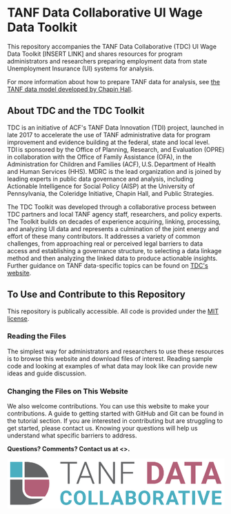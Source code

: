 # TANF Data Collaborative UI Wage Data Toolkit
This repository accompanies the TANF Data Collaborative (TDC) UI Wage Data Toolkit [INSERT LINK] and shares resources for program administrators and researchers preparing employment data from state Unemployment Insurance (UI) systems for analysis.

For more information about how to prepare TANF data for analysis, see [the TANF data model developed by Chapin Hall](https://www.chapinhall.org/wp-content/uploads/IB_FSSDC_082917.pdf). 

## About TDC and the TDC Toolkit
TDC is an initiative of ACF's TANF Data Innovation (TDI) project, launched in late 2017 to accelerate the use of TANF administrative data for program improvement and evidence building at the federal, state and local level. TDI is sponsored by the Office of Planning, Research, and Evaluation (OPRE) in collaboration with the Office of Family Assistance (OFA), in the Administration for Children and Families (ACF), U.S. Department of Health and Human Services (HHS). MDRC is the lead organization and is joined by leading experts in public data governance and analysis, including Actionable Intelligence for Social Policy (AISP) at the University of Pennsylvania, the Coleridge Initiative, Chapin Hall, and Public Strategies. 

The TDC Toolkit was developed through a collaborative process between TDC partners and local TANF agency staff, researchers, and policy experts. The Toolkit builds on decades of experience acquiring, linking, processing, and analyzing UI data and represents a culmination of the joint energy and effort of these many contributors. It addresses a variety of common challenges, from approaching real or perceived legal barriers to data access and establishing a governance structure, to selecting a data linkage method and then analyzing the linked data to produce actionable insights. Further guidance on TANF data-specific topics can be found on [TDC's website](https://www.tanfdata.org/content/tanf-data-model?category%5B%5D=3). 

## To Use and Contribute to this Repository 
This repository is publically accessible. All code is provided under the [MIT license](https://github.com/mdrc-cdi/TDC/blob/main/LICENSE).

### Reading the Files
The simplest way for administrators and researchers to use these resources is to browse this website and download files of interest. Reading sample code and looking at examples of what data may look like can provide new ideas and guide discussion.

### Changing the Files on This Website
We also welcome contributions. You can use this website to make your contributions. A guide to getting started with GitHub and Git can be found in the tutorial section. If you are interested in contributing but are struggling to get started, please contact us. Knowing your questions will help us understand what specific barriers to address.

**Questions? Comments? Contact us at <>.**


![TDC logo](tdc-logo.png)
